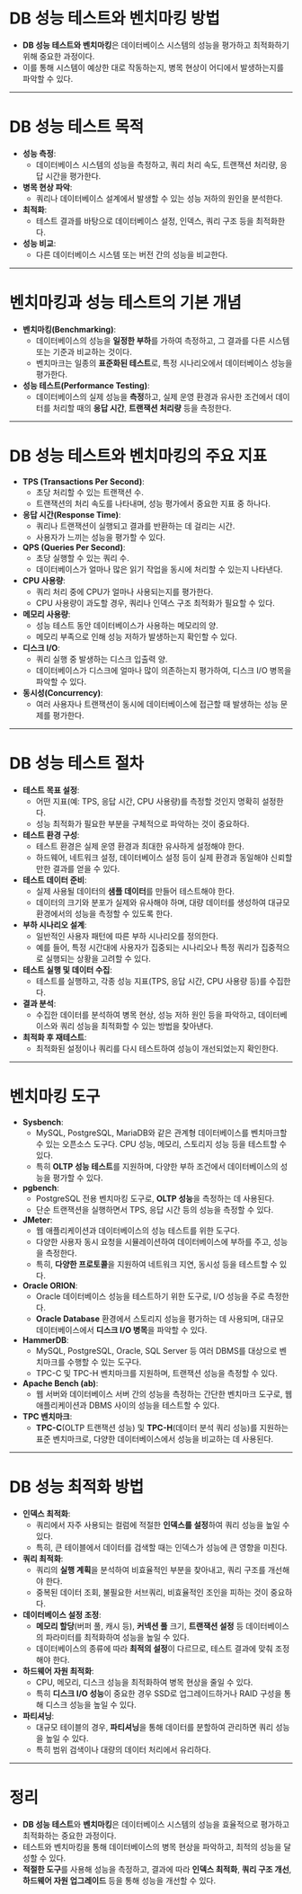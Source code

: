 # DB 성능 테스트와 벤치마킹 방법

- **DB 성능 테스트와 벤치마킹**은 데이터베이스 시스템의 성능을 평가하고 최적화하기 위해 중요한 과정이다.
- 이를 통해 시스템이 예상한 대로 작동하는지, 병목 현상이 어디에서 발생하는지를 파악할 수 있다.

---

# **DB 성능 테스트 목적**

- **성능 측정**:
    - 데이터베이스 시스템의 성능을 측정하고, 쿼리 처리 속도, 트랜잭션 처리량, 응답 시간을 평가한다.
- **병목 현상 파악**:
    - 쿼리나 데이터베이스 설계에서 발생할 수 있는 성능 저하의 원인을 분석한다.
- **최적화**:
    - 테스트 결과를 바탕으로 데이터베이스 설정, 인덱스, 쿼리 구조 등을 최적화한다.
- **성능 비교**:
    - 다른 데이터베이스 시스템 또는 버전 간의 성능을 비교한다.

---

# **벤치마킹과 성능 테스트의 기본 개념**

- **벤치마킹(Benchmarking)**:
    - 데이터베이스의 성능을 **일정한 부하**를 가하여 측정하고, 그 결과를 다른 시스템 또는 기준과 비교하는 것이다.
    - 벤치마크는 일종의 **표준화된 테스트**로, 특정 시나리오에서 데이터베이스 성능을 평가한다.
- **성능 테스트(Performance Testing)**:
    - 데이터베이스의 실제 성능을 **측정**하고, 실제 운영 환경과 유사한 조건에서 데이터를 처리할 때의 **응답 시간**, **트랜잭션 처리량** 등을 측정한다.

---

# **DB 성능 테스트와 벤치마킹의 주요 지표**

- **TPS (Transactions Per Second)**:
    - 초당 처리할 수 있는 트랜잭션 수.
    - 트랜잭션의 처리 속도를 나타내며, 성능 평가에서 중요한 지표 중 하나다.
- **응답 시간(Response Time)**:
    - 쿼리나 트랜잭션이 실행되고 결과를 반환하는 데 걸리는 시간.
    - 사용자가 느끼는 성능을 평가할 수 있다.
- **QPS (Queries Per Second)**:
    - 초당 실행할 수 있는 쿼리 수.
    - 데이터베이스가 얼마나 많은 읽기 작업을 동시에 처리할 수 있는지 나타낸다.
- **CPU 사용량**:
    - 쿼리 처리 중에 CPU가 얼마나 사용되는지를 평가한다.
    - CPU 사용량이 과도할 경우, 쿼리나 인덱스 구조 최적화가 필요할 수 있다.
- **메모리 사용량**:
    - 성능 테스트 동안 데이터베이스가 사용하는 메모리의 양.
    - 메모리 부족으로 인해 성능 저하가 발생하는지 확인할 수 있다.
- **디스크 I/O**:
    - 쿼리 실행 중 발생하는 디스크 입출력 양.
    - 데이터베이스가 디스크에 얼마나 많이 의존하는지 평가하여, 디스크 I/O 병목을 파악할 수 있다.
- **동시성(Concurrency)**:
    - 여러 사용자나 트랜잭션이 동시에 데이터베이스에 접근할 때 발생하는 성능 문제를 평가한다.

---

# **DB 성능 테스트 절차**

- **테스트 목표 설정**:
    - 어떤 지표(예: TPS, 응답 시간, CPU 사용량)를 측정할 것인지 명확히 설정한다.
    - 성능 최적화가 필요한 부분을 구체적으로 파악하는 것이 중요하다.
- **테스트 환경 구성**:
    - 테스트 환경은 실제 운영 환경과 최대한 유사하게 설정해야 한다.
    - 하드웨어, 네트워크 설정, 데이터베이스 설정 등이 실제 환경과 동일해야 신뢰할 만한 결과를 얻을 수 있다.
- **테스트 데이터 준비**:
    - 실제 사용될 데이터의 **샘플 데이터**를 만들어 테스트해야 한다.
    - 데이터의 크기와 분포가 실제와 유사해야 하며, 대량 데이터를 생성하여 대규모 환경에서의 성능을 측정할 수 있도록 한다.
- **부하 시나리오 설계**:
    - 일반적인 사용자 패턴에 따른 부하 시나리오를 정의한다.
    - 예를 들어, 특정 시간대에 사용자가 집중되는 시나리오나 특정 쿼리가 집중적으로 실행되는 상황을 고려할 수 있다.
- **테스트 실행 및 데이터 수집**:
    - 테스트를 실행하고, 각종 성능 지표(TPS, 응답 시간, CPU 사용량 등)를 수집한다.
- **결과 분석**:
    - 수집한 데이터를 분석하여 병목 현상, 성능 저하 원인 등을 파악하고, 데이터베이스와 쿼리 성능을 최적화할 수 있는 방법을 찾아낸다.
- **최적화 후 재테스트**:
    - 최적화된 설정이나 쿼리를 다시 테스트하여 성능이 개선되었는지 확인한다.

---

# **벤치마킹 도구**

- **Sysbench**:
    - MySQL, PostgreSQL, MariaDB와 같은 관계형 데이터베이스를 벤치마크할 수 있는 오픈소스 도구다. CPU 성능, 메모리, 스토리지 성능 등을 테스트할 수 있다.
    - 특히 **OLTP 성능 테스트**를 지원하며, 다양한 부하 조건에서 데이터베이스의 성능을 평가할 수 있다.
- **pgbench**:
    - PostgreSQL 전용 벤치마킹 도구로, **OLTP 성능**을 측정하는 데 사용된다.
    - 단순 트랜잭션을 실행하면서 TPS, 응답 시간 등의 성능을 측정할 수 있다.
- **JMeter**:
    - 웹 애플리케이션과 데이터베이스의 성능 테스트를 위한 도구다.
    - 다양한 사용자 동시 요청을 시뮬레이션하여 데이터베이스에 부하를 주고, 성능을 측정한다.
    - 특히, **다양한 프로토콜**을 지원하여 네트워크 지연, 동시성 등을 테스트할 수 있다.
- **Oracle ORION**:
    - Oracle 데이터베이스 성능을 테스트하기 위한 도구로, I/O 성능을 주로 측정한다.
    - **Oracle Database** 환경에서 스토리지 성능을 평가하는 데 사용되며, 대규모 데이터베이스에서 **디스크 I/O 병목**을 파악할 수 있다.
- **HammerDB**:
    - MySQL, PostgreSQL, Oracle, SQL Server 등 여러 DBMS를 대상으로 벤치마크를 수행할 수 있는 도구다.
    - TPC-C 및 TPC-H 벤치마크를 지원하며, 트랜잭션 성능을 측정할 수 있다.
- **Apache Bench (ab)**:
    - 웹 서버와 데이터베이스 서버 간의 성능을 측정하는 간단한 벤치마크 도구로, 웹 애플리케이션과 DBMS 사이의 성능을 테스트할 수 있다.
- **TPC 벤치마크**:
    - **TPC-C**(OLTP 트랜잭션 성능) 및 **TPC-H**(데이터 분석 쿼리 성능)를 지원하는 표준 벤치마크로, 다양한 데이터베이스에서 성능을 비교하는 데 사용된다.

---

# **DB 성능 최적화 방법**

- **인덱스 최적화**:
    - 쿼리에서 자주 사용되는 컬럼에 적절한 **인덱스를 설정**하여 쿼리 성능을 높일 수 있다.
    - 특히, 큰 테이블에서 데이터를 검색할 때는 인덱스가 성능에 큰 영향을 미친다.
- **쿼리 최적화**:
    - 쿼리의 **실행 계획**을 분석하여 비효율적인 부분을 찾아내고, 쿼리 구조를 개선해야 한다.
    - 중복된 데이터 조회, 불필요한 서브쿼리, 비효율적인 조인을 피하는 것이 중요하다.
- **데이터베이스 설정 조정**:
    - **메모리 할당**(버퍼 풀, 캐시 등), **커넥션 풀** 크기, **트랜잭션 설정** 등 데이터베이스의 파라미터를 최적화하여 성능을 높일 수 있다.
    - 데이터베이스의 종류에 따라 **최적의 설정**이 다르므로, 테스트 결과에 맞춰 조정해야 한다.
- **하드웨어 자원 최적화**:
    - CPU, 메모리, 디스크 성능을 최적화하여 병목 현상을 줄일 수 있다.
    - 특히 **디스크 I/O 성능**이 중요한 경우 SSD로 업그레이드하거나 RAID 구성을 통해 디스크 성능을 높일 수 있다.
- **파티셔닝**:
    - 대규모 테이블의 경우, **파티셔닝**을 통해 데이터를 분할하여 관리하면 쿼리 성능을 높일 수 있다.
    - 특히 범위 검색이나 대량의 데이터 처리에서 유리하다.

---

# 정리

- **DB 성능 테스트**와 **벤치마킹**은 데이터베이스 시스템의 성능을 효율적으로 평가하고 최적화하는 중요한 과정이다.
- 테스트와 벤치마킹을 통해 데이터베이스의 병목 현상을 파악하고, 최적의 성능을 달성할 수 있다.
- **적절한 도구**를 사용해 성능을 측정하고, 결과에 따라 **인덱스 최적화**, **쿼리 구조 개선**, **하드웨어 자원 업그레이드** 등을 통해 성능을 개선할 수 있다.